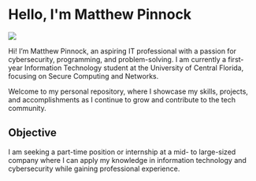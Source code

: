# Hello, I'm Matthew Pinnock
<a href="https://www.linkedin.com/in/matthew-pinnock"><img src="https://img.shields.io/badge/-LinkedIn-0072b1?&style=for-the-badge&logo=linkedin&logoColor=white" /></a>

Hi! I’m Matthew Pinnock, an aspiring IT professional with a passion for cybersecurity, programming, and problem-solving.
I am currently a first-year Information Technology student at the University of Central Florida, focusing on Secure Computing and Networks.

Welcome to my personal repository, where I showcase my skills, projects, and accomplishments as I continue to grow and contribute to the tech community.

## Objective


I am seeking a part-time position or internship at a mid- to large-sized company where I can apply my knowledge in information technology and cybersecurity while gaining professional experience.



